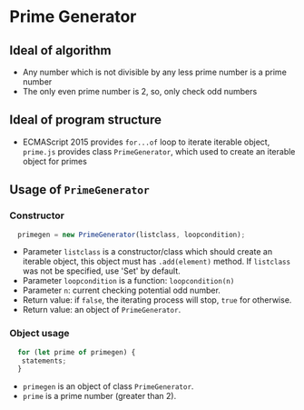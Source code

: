 
# Prime Generator

## Ideal of algorithm
 - Any number which is not divisible by any less prime number is a prime number
 - The only even prime number is 2, so, only check odd numbers

## Ideal of program structure
 - ECMAScript 2015 provides `for...of` loop to iterate iterable object, `prime.js` provides class `PrimeGenerator`, which used to create an iterable object for primes

## Usage of `PrimeGenerator`

### Constructor
```javascript
  primegen = new PrimeGenerator(listclass, loopcondition);
```
 - Parameter `listclass` is a constructor/class which should create an iterable object, this object must has `.add(element)` method. If `listclass` was not be specified, use 'Set' by default.
 - Parameter `loopcondition` is a function: `loopcondition(n)`
  - Parameter `n`: current checking potential odd number.
  - Return value: if `false`, the iterating process will stop, `true` for otherwise.
 - Return value: an object of `PrimeGenerator`.
 
### Object usage
```javascript
  for (let prime of primegen) {
   statements;
  }
```
 - `primegen` is an object of class `PrimeGenerator`.
 - `prime` is a prime number (greater than 2).

